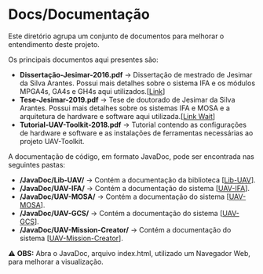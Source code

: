 # Docs/Documentação

Este diretório agrupa um conjunto de documentos para melhorar o entendimento deste projeto.

Os principais documentos aqui presentes são:

* **Dissertação-Jesimar-2016.pdf** -> Dissertação de mestrado de Jesimar da Silva Arantes. Possui mais detalhes sobre o sistema IFA e os módulos MPGA4s, GA4s e GH4s aqui utilizados.[[Link](http://www.teses.usp.br/teses/disponiveis/55/55134/tde-05102016-165607/pt-br.php)]
* **Tese-Jesimar-2019.pdf** -> Tese de doutorado de Jesimar da Silva Arantes. Possui mais detalhes sobre os sistemas IFA e MOSA e a arquitetura de hardware e software aqui utilizada.[[Link Wait]()]
* **Tutorial-UAV-Toolkit-2018.pdf** -> Tutorial contendo as configurações de hardware e software e as instalações de ferramentas necessárias ao projeto UAV-Toolkit. 

A documentação de código, em formato JavaDoc, pode ser encontrada nas seguintes pastas:

* **/JavaDoc/Lib-UAV/** -> Contém a documentação da biblioteca [[Lib-UAV](JavaDoc/Lib-UAV/)].
* **/JavaDoc/UAV-IFA/** -> Contém a documentação do sistema [[UAV-IFA](JavaDoc/UAV-IFA/)].
* **/JavaDoc/UAV-MOSA/** -> Contém a documentação do sistema [[UAV-MOSA](JavaDoc/UAV-MOSA/)].
* **/JavaDoc/UAV-GCS/** -> Contém a documentação do sistema [[UAV-GCS](JavaDoc/UAV-GCS/)].
* **/JavaDoc/UAV-Mission-Creator/** -> Contém a documentação do sistema [[UAV-Mission-Creator](JavaDoc/UAV-Mission-Creator/)].

:warning: **OBS:** Abra o JavaDoc, arquivo index.html, utilizado um Navegador Web, para melhorar a visualização.
